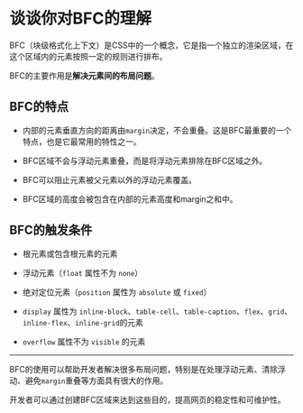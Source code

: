 # 谈谈你对BFC的理解

BFC（块级格式化上下文）是CSS中的一个概念，它是指一个独立的渲染区域，在这个区域内的元素按照一定的规则进行排布。

BFC的主要作用是**解决元素间的布局问题**。

## BFC的特点

- 内部的元素垂直方向的距离由`margin`决定，不会重叠。这是BFC最重要的一个特点，也是它最常用的特性之一。

- BFC区域不会与浮动元素重叠，而是将浮动元素排除在BFC区域之外。

- BFC可以阻止元素被父元素以外的浮动元素覆盖。

- BFC区域的高度会被包含在内部的元素高度和margin之和中。

## BFC的触发条件

- 根元素或包含根元素的元素

- 浮动元素（`float` 属性不为 `none`）

- 绝对定位元素（`position` 属性为 `absolute` 或 `fixed`）

- `display` 属性为 `inline-block`、`table-cell`、`table-caption`、`flex`、`grid`、`inline-flex`、`inline-grid`的元素

- `overflow` 属性不为 `visible` 的元素

-----------

BFC的使用可以帮助开发者解决很多布局问题，特别是在处理浮动元素、清除浮动、避免`margin`重叠等方面具有很大的作用。

开发者可以通过创建BFC区域来达到这些目的，提高网页的稳定性和可维护性。
